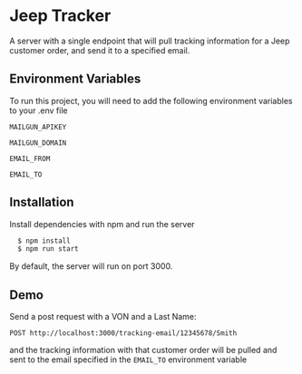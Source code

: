 # Jeep Tracker

A server with a single endpoint that will pull tracking information for a Jeep customer order, and send it to a specified email.

## Environment Variables

To run this project, you will need to add the following environment variables to your .env file

`MAILGUN_APIKEY`

`MAILGUN_DOMAIN`

`EMAIL_FROM`

`EMAIL_TO`

## Installation

Install dependencies with npm and run the server

```bash
  $ npm install
  $ npm run start
```

By default, the server will run on port 3000.

## Demo

Send a post request with a VON and a Last Name:

```
POST http://localhost:3000/tracking-email/12345678/Smith
```

and the tracking information with that customer order will be pulled and sent to the email specified in the `EMAIL_TO` environment variable
